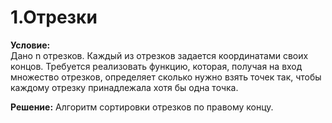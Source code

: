 # 1.Отрезки

**Условие:**  
Дано n отрезков. Каждый из отрезков задается координатами своих концов.
Требуется реализовать функцию, которая, получая на вход множество отрезков,
определяет сколько нужно взять точек так, чтобы каждому отрезку принадлежала
хотя бы одна точка.

**Решение:**
Алгоритм сортировки отрезков по правому концу.
